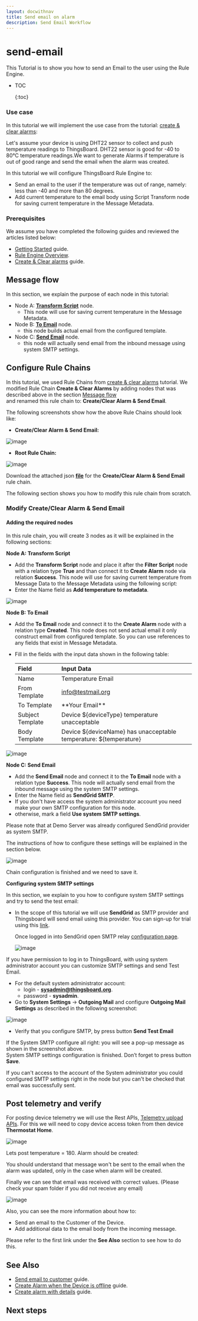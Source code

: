 ```yaml
---
layout: docwithnav
title: Send email on alarm
description: Send Email Workflow
---
```


# send-email

This Tutorial is to show you how to send an Email to the user using the Rule Engine.

* TOC

  {:toc}

### Use case

In this tutorial we will implement the use case from the tutorial: [create & clear alarms](https://github.com/caoyingde/thingsboard.github.io/tree/9437083b88083a9b2563248432cbbe460867fbaf/docs/user-guide/rule-engine-2-0/tutorials/create-clear-alarms/README.md#use-case):

Let's assume your device is using DHT22 sensor to collect and push temperature readings to ThingsBoard. DHT22 sensor is good for -40 to 80°C temperature readings.We want to generate Alarms if temperature is out of good range and send the email when the alarm was created.

In this tutorial we will configure ThingsBoard Rule Engine to:

* Send an email to the user if the temperature was out of range, namely: less than -40 and more than 80 degrees.
* Add current temperature to the email body using Script Transform node for saving current temperature in the Message Metadata.

### Prerequisites

We assume you have completed the following guides and reviewed the articles listed below:

* [Getting Started](https://github.com/caoyingde/thingsboard.github.io/tree/9437083b88083a9b2563248432cbbe460867fbaf/docs/getting-started-guides/helloworld/README.md) guide.
* [Rule Engine Overview](https://github.com/caoyingde/thingsboard.github.io/tree/9437083b88083a9b2563248432cbbe460867fbaf/docs/user-guide/rule-engine-2-0/overview/README.md).
* [Create & Clear alarms](https://github.com/caoyingde/thingsboard.github.io/tree/9437083b88083a9b2563248432cbbe460867fbaf/docs/user-guide/rule-engine-2-0/tutorials/create-clear-alarms/README.md) guide.

## Message flow

In this section, we explain the purpose of each node in this tutorial:

* Node A: [**Transform Script**](https://github.com/caoyingde/thingsboard.github.io/tree/9437083b88083a9b2563248432cbbe460867fbaf/docs/user-guide/rule-engine-2-0/transformation-nodes/README.md#script-transformation-node) node.
  * This node will use for saving current temperature in the Message Metadata.  
* Node B: [**To Email**](https://github.com/caoyingde/thingsboard.github.io/tree/9437083b88083a9b2563248432cbbe460867fbaf/docs/user-guide/rule-engine-2-0/transformation-nodes/README.md#to-email-node) node.
  * this node builds actual email from the configured template.    
* Node C: [**Send Email**](https://github.com/caoyingde/thingsboard.github.io/tree/9437083b88083a9b2563248432cbbe460867fbaf/docs/user-guide/rule-engine-2-0/external-nodes/README.md#send-email-node) node.
  * this node will actually send email from the inbound message using system SMTP settings.   

## Configure Rule Chains

In this tutorial, we used Rule Chains from [create & clear alarms](https://github.com/caoyingde/thingsboard.github.io/tree/9437083b88083a9b2563248432cbbe460867fbaf/docs/user-guide/rule-engine-2-0/tutorials/create-clear-alarms/README.md) tutorial. We modified Rule Chain **Create & Clear Alarms** by adding nodes that was described above in the section [Message flow](https://github.com/caoyingde/thingsboard.github.io/tree/9437083b88083a9b2563248432cbbe460867fbaf/docs/user-guide/rule-engine-2-0/tutorials/send-email/README.md#message-flow)  
 and renamed this rule chain to: **Create/Clear Alarm & Send Email**.

  
The following screenshots show how the above Rule Chains should look like:

* **Create/Clear Alarm & Send Email:**

![image](../../../../.gitbook/assets/send-email-chain.png)

* **Root Rule Chain:**

![image](../../../../.gitbook/assets/root-rule-chain%20%289%29.png)

Download the attached json [**file**](https://github.com/caoyingde/thingsboard.github.io/tree/9437083b88083a9b2563248432cbbe460867fbaf/docs/user-guide/rule-engine-2-0/tutorials/resources/create_clear_alarm___send_email.json) for the **Create/Clear Alarm & Send Email** rule chain.

The following section shows you how to modify this rule chain from scratch.   


### Modify **Create/Clear Alarm & Send Email**

#### Adding the required nodes

In this rule chain, you will create 3 nodes as it will be explained in the following sections:

**Node A: Transform Script**

* Add the **Transform Script** node and place it after the **Filter Script** node with a relation type **True** and than connect it to **Create Alarm** node via relation **Success**.  This node will use for saving current temperature from Message Data to the Message Metadata using the following script:
* Enter the Name field as **Add temperature to metadata**.

![image](../../../../.gitbook/assets/transform-script.png)

**Node B: To Email**

* Add the **To Email** node and connect it to the **Create Alarm** node with a relation type **Created**.  This node does not send actual email it only construct email from configured template.  So you can use references to any fields that exist in Message Metadata.
* Fill in the fields with the input data shown in the following table:

  | **Field** | **Input Data** |
  | :--- | :--- |
  | Name | Temperature Email |
  | From Template | info@testmail.org |
  | To Template | \*\*Your Email\*\* |
  | Subject Template | Device ${deviceType} temperature unacceptable |
  | Body Template | Device ${deviceName} has unacceptable temperature: ${temperature} |

![image](../../../../.gitbook/assets/to-email.png)

**Node C: Send Email**

* Add the **Send Email** node and connect it to the **To Email** node with a relation type **Success**.   This node will actually send email from the inbound message using the system SMTP settings. 
* Enter the Name field as **SendGrid SMTP**.
* If you don't have access the system administrator account you need make your own SMTP configuration for this node.
* otherwise, mark a field **Use system SMTP settings**.

Please note that at Demo Server was already configured SendGrid provider as system SMTP.   


The instructions of how to configure these settings will be explained in the section below.

![image](../../../../.gitbook/assets/send-email.png)

Chain configuration is finished and we need to save it.

**Configuring  system SMTP settings**

In this section, we explain to you how to configure system SMTP settings and try to send the test email:

* In the scope of this tutorial we will use **SendGrid** as SMTP provider and Thingsboard will send email using this provider. You can sign-up for trial using this [link](https://app.sendgrid.com/signup).

  Once logged in into SendGrid open SMTP relay [configuration page](https://app.sendgrid.com/guide/integrate/langs/smtp).

  ![image](../../../../.gitbook/assets/sendgrid-config.png)

If you have permission to log in to ThingsBoard, with using system administrator account you can customize SMTP settings and send Test Email.

* For the default system administrator account:
  * login - **sysadmin@thingsboard.org**.
  * password - **sysadmin**.
* Go to **System Settings** -&gt; **Outgoing Mail**  and configure **Outgoing Mail Settings** as described in the following screenshot:

![image](../../../../.gitbook/assets/test-email.png)

* Verify that you configure SMTP, by press button **Send Test Email** 

If the System SMTP configure all right: you will see a pop-up message as shown in the screenshot above.  
 System SMTP settings configuration is finished. Don’t forget to press button **Save**.

If you can't access to the account of the System administrator you could configured SMTP settings right in the node but you can't be checked that email was successfully sent.

## Post telemetry and verify

For posting device telemetry we will use the Rest APIs, [Telemetry upload APIs](https://github.com/caoyingde/thingsboard.github.io/tree/9437083b88083a9b2563248432cbbe460867fbaf/docs/reference/http-api/README.md#telemetry-upload-api). For this we will need to copy device access token from then device **Thermostat Home**.

![image](../../../../.gitbook/assets/copy-token.png)

Lets post temperature = 180. Alarm should be created:

You should understand that message won't be sent to the email when the alarm was updated, only in the case when alarm will be created.

Finally we can see that email was received with correct values. \(Please check your spam folder if you did not receive any email\)

![image](../../../../.gitbook/assets/mail-received.png)

Also, you can see the more information about how to:

* Send an email to the Customer of the Device.
* Add additional data to the email body from the incoming message.

Please refer to the first link under the **See Also** section to see how to do this.

## See Also

* [Send email to customer](https://github.com/caoyingde/thingsboard.github.io/tree/9437083b88083a9b2563248432cbbe460867fbaf/docs/user-guide/rule-engine-2-0/tutorials/send-email-to-customer/README.md) guide.
* [Create Alarm when the Device is offline](https://github.com/caoyingde/thingsboard.github.io/tree/9437083b88083a9b2563248432cbbe460867fbaf/docs/user-guide/rule-engine-2-0/tutorials/create-inactivity-alarm/README.md) guide.
* [Create alarm with details](https://github.com/caoyingde/thingsboard.github.io/tree/9437083b88083a9b2563248432cbbe460867fbaf/docs/user-guide/rule-engine-2-0/tutorials/create-clear-alarms-with-details/README.md) guide.

## Next steps

